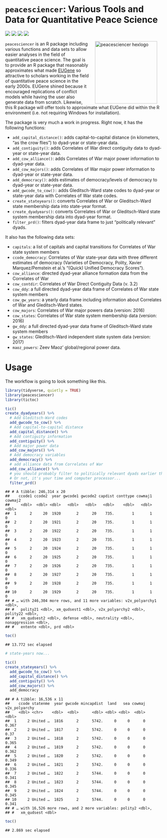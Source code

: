 
# `peacesciencer`: Various Tools and Data for Quantitative Peace Science

[![](https://www.r-pkg.org/badges/version/peacesciencer?color=green)](https://cran.r-project.org/package=peacesciencer)
[![](http://cranlogs.r-pkg.org/badges/grand-total/peacesciencer?color=green)](https://cran.r-project.org/package=peacesciencer)
[![](http://cranlogs.r-pkg.org/badges/last-month/peacesciencer?color=green)](https://cran.r-project.org/package=peacesciencer)
[![](http://cranlogs.r-pkg.org/badges/last-week/peacesciencer?color=green)](https://cran.r-project.org/package=peacesciencer)

<img src="http://svmiller.com/images/peacesciencer-hexlogo.png" alt="peacesciencer  hexlogo" align="right" width="200" style="padding: 0 15px; float: right;"/>

`peacesciencer` is an R package including various functions and data
sets to allow easier analyses in the field of quantitative peace
science. The goal is to provide an R package that reasonably
approximates what made
[EUGene](https://journals.sagepub.com/doi/abs/10.1177/0738894211413055)
so attractive to scholars working in the field of quantitative peace
science in the early 2000s. EUGene shined because it encouraged
replications of conflict models while having the user also generate data
from scratch. Likewise, this R package will offer tools to approximate
what EUGene did within the R environment (i.e. not requiring Windows for
installation).

The package is very much a work in progress. Right now, it has the
following functions:

  - `add_capital_distance()`: adds capital-to-capital distance (in
    kilometers, “as the crow flies”) to dyad-year or state-year data.
  - `add_contiguity()`: adds Correlates of War direct contiguity data to
    dyad-year or state-year data.
  - `add_cow_alliance()`: adds Correlates of War major power information
    to dyad-year data.
  - `add_cow_majors()`: adds Correlates of War major power information
    to dyad-year or state-year data.
  - `add_democracy()`: adds estimates of democracy/levels of democracy
    to dyad-year or state-year data.
  - `add_gwcode_to_cow():` adds Gleditsch-Ward state codes to dyad-year
    or state-year data with Correlates of War state codes.
  - `create_stateyears()`: converts Correlates of War or Gleditsch-Ward
    state membership data into state-year format.
  - `create_dyadyears()`: converts Correlates of War or Gleditsch-Ward
    state system membership data into dyad-year format.
  - `filter_prd()`: filters dyad-year data frame to just “politically
    relevant” dyads.

It also has the following data sets:

  - `capitals`: a list of capitals and capital transitions for
    Correlates of War state system members
  - `ccode_democracy`: Correlates of War state-year data with three
    different estimates of democracy (Varieties of Democracy, Polity,
    Xavier Marquez/Pemstein et al.’s “(Quick) Unified Democracy
    Scores”).
  - `cow_alliance`: directed dyad-year alliance formation data from the
    Correlates of War
  - `cow_contdir`: Correlates of War Direct Contiguity Data (v. 3.2)
  - `cow_ddy`: a full directed dyad-year data frame of Correlates of War
    state system members
  - `cow_gw_years`: a yearly data frame including information about
    Correlates of War and Gleditsch-Ward states.
  - `cow_majors`: Correlates of War major powers data (version: 2016)
  - `cow_states`: Correlates of War state system membership data
    (version: 2016)
  - `gw_ddy`: a full directed dyad-year data frame of Gleditsch-Ward
    state system members
  - `gw_states`: Gleditsch-Ward independent state system data (version:
    2017)
  - `maoz_powers`: Zeev Maoz’ global/regional power data.

# Usage

The workflow is going to look something like this.

``` r
library(tidyverse, quietly = TRUE)
library(peacesciencer)
library(tictoc)

tic()
create_dyadyears() %>%
  # Add Gleditsch-Ward codes
  add_gwcode_to_cow() %>%
  # Add capital-to-capital distance
  add_capital_distance() %>%
  # Add contiguity information
  add_contiguity() %>%
  # Add major power data
  add_cow_majors() %>%
  # Add democracy variables
  add_democracy() %>%
  # add alliance data from Correlates of War
  add_cow_alliance() %>%
  # you should probably filter to politically relevant dyads earlier than later...
  # Or not, it's your time and computer processor...
  filter_prd()
```

    ## # A tibble: 246,314 x 20
    ##    ccode1 ccode2  year gwcode1 gwcode2 capdist conttype cowmaj1 cowmaj2
    ##     <dbl>  <dbl> <dbl>   <dbl>   <dbl>   <dbl>    <dbl>   <dbl>   <dbl>
    ##  1      2     20  1920       2      20    735.        1       1       0
    ##  2      2     20  1921       2      20    735.        1       1       0
    ##  3      2     20  1922       2      20    735.        1       1       0
    ##  4      2     20  1923       2      20    735.        1       1       0
    ##  5      2     20  1924       2      20    735.        1       1       0
    ##  6      2     20  1925       2      20    735.        1       1       0
    ##  7      2     20  1926       2      20    735.        1       1       0
    ##  8      2     20  1927       2      20    735.        1       1       0
    ##  9      2     20  1928       2      20    735.        1       1       0
    ## 10      2     20  1929       2      20    735.        1       1       0
    ## # … with 246,304 more rows, and 11 more variables: v2x_polyarchy1 <dbl>,
    ## #   polity21 <dbl>, xm_qudsest1 <dbl>, v2x_polyarchy2 <dbl>, polity22 <dbl>,
    ## #   xm_qudsest2 <dbl>, defense <dbl>, neutrality <dbl>, nonaggression <dbl>,
    ## #   entente <dbl>, prd <dbl>

``` r
toc()
```

    ## 13.772 sec elapsed

``` r
# state-years now...

tic()
create_stateyears() %>%
  add_gwcode_to_cow() %>%
  add_capital_distance() %>%
  add_contiguity() %>%
  add_cow_majors() %>%
  add_democracy
```

    ## # A tibble: 16,536 x 11
    ##    ccode statenme  year gwcode mincapdist  land   sea cowmaj v2x_polyarchy
    ##    <dbl> <chr>    <dbl>  <dbl>      <dbl> <dbl> <dbl>  <dbl>         <dbl>
    ##  1     2 United …  1816      2      5742.     0     0      0         0.367
    ##  2     2 United …  1817      2      5742.     0     0      0         0.37 
    ##  3     2 United …  1818      2      5742.     0     0      0         0.365
    ##  4     2 United …  1819      2      5742.     0     0      0         0.362
    ##  5     2 United …  1820      2      5742.     0     0      0         0.349
    ##  6     2 United …  1821      2      5742.     0     0      0         0.336
    ##  7     2 United …  1822      2      5744.     0     0      0         0.341
    ##  8     2 United …  1823      2      5744.     0     0      0         0.345
    ##  9     2 United …  1824      2      5744.     0     0      0         0.345
    ## 10     2 United …  1825      2      5744.     0     0      0         0.341
    ## # … with 16,526 more rows, and 2 more variables: polity2 <dbl>,
    ## #   xm_qudsest <dbl>

``` r
toc()
```

    ## 2.869 sec elapsed
